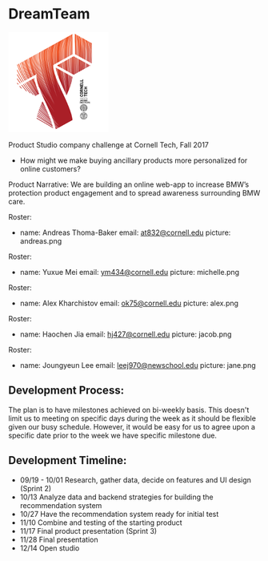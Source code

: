 # DreamTeam
![Cornell Tech](Project/images/CT_logo1.png)

Product Studio company challenge at Cornell Tech, Fall 2017
* How might we make buying ancillary products more personalized for online customers?

Product Narrative:
We are building an online web-app to increase BMW’s protection product engagement and to spread awareness surrounding BMW care.

Roster:
- name: Andreas Thoma-Baker
  email: at832@cornell.edu
  picture: andreas.png

Roster:
- name: Yuxue Mei
  email: ym434@cornell.edu
  picture: michelle.png

Roster:
- name: Alex Kharchistov
  email: ok75@cornell.edu
  picture: alex.png

Roster:
- name: Haochen Jia 
  email: hj427@cornell.edu
  picture: jacob.png

Roster: 
- name: Joungyeun Lee 
  email: leej970@newschool.edu
  picture: jane.png
  

  
## Development Process: 
The plan is to have milestones achieved on bi-weekly basis. This doesn't limit us to meeting on specific days during the week as it should be flexible given our busy schedule. However, it would be easy for us to agree upon a specific date prior to the week we have specific milestone due.

## Development Timeline:
* 09/19 - 10/01
  Research, gather data, decide on features and UI design
  (Sprint 2)
* 10/13
  Analyze data and backend strategies for building the recommendation system
* 10/27
  Have the recommendation system ready for initial test
* 11/10
  Combine and testing of the starting product
* 11/17
  Final product presentation
  (Sprint 3)
* 11/28
  Final presentation
* 12/14
  Open studio
